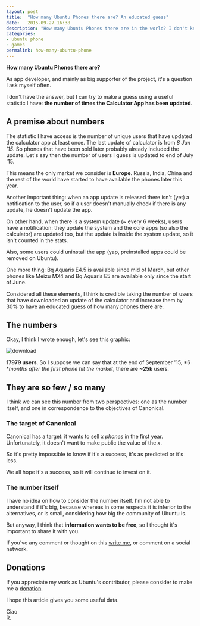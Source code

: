 ```yaml
---
layout: post
title:  "How many Ubuntu Phones there are? An educated guess"
date:   2015-09-27 16:38
description: "How many Ubuntu Phones there are in the world? I don't know, but we can try to make a guess"
categories:
- ubuntu phone
- games
permalink: how-many-ubuntu-phone
---
```


**How many Ubuntu Phones there are?**

As app developer, and mainly as big supporter of the project, it's a question I
ask myself often.

I don't have the answer, but I can try to make a guess using a useful statistic
I have: **the number of times the Calculator App has been updated**.

## A premise about numbers

The statistic I have access is the number of unique users that have updated the
calculator app at least once. The last update of calculator is from *8 Jun '15*.
So phones that have been sold later probably already included the update. Let's
say then the number of users I guess is updated to end of July '15.

This means the only market we consider is **Europe**. Russia, India, China and
the rest of the world have started to have available the phones later this year.

Another important thing: when an app update is released there isn't (yet) a
notification to the user, so if a user doesn't manually check if there is any
update, he doesn't update the app.

On other hand, when there is a system update (~ every 6 weeks), users have a
notification: they update the system and the core apps (so also the calculator)
are updated too, but the update is inside the system update, so it isn't counted
in the stats.

Also, some users could uninstall the app (yap, preinstalled apps could be
removed on Ubuntu).

One more thing: Bq Aquaris E4.5 is available since mid of March, but other
phones like Meizu MX4 and Bq Aquaris E5 are available only since the start of
June.

Considered all these elements, I think is credible taking the number of users
that have downloaded an update of the calculator and increase them by 30% to
have an educated guess of how many phones there are.

## The numbers

Okay, I think I wrote enough, let's see this graphic:

![download][img0]

**17979 users**. So I suppose we can say that at the end of September '15, *6
**months after the first phone hit the market*, there are **~25k** users.

## They are so few / so many

I think we can see this number from two perspectives: one as the number itself,
and one in correspondence to the objectives of Canonical.

### The target of Canonical

Canonical has a target: it wants to sell *x phones* in the first year.
Unfortunately, it doesn't want to make public the value of the *x*.

So it's pretty impossible to know if it's a success, it's as predicted or it's
less.

We all hope it's a success, so it will continue to invest on it.

### The number itself

I have no idea on how to consider the number itself. I'm not able to understand
if it's big, because whereas in some respects it is inferior to the
alternatives, or is small, considering how big the community of Ubuntu is.

But anyway, I think that **information wants to be free**, so I thought it's
important to share it with you.

If you've any comment or thought on this [write me][contact], or comment on a
social network.

## Donations

If you appreciate my work as Ubuntu's contributor, please consider to make me a
[donation][donation].

I hope this article gives you some useful data.

Ciao<br/>
R.

[img0]: http://img.rpadovani.com/posts/calculator-downloads.png
[donation]: http://rpadovani.com/donations/
[contact]: http://rpadovani.com/about/
